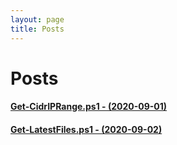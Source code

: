 ```yaml
---
layout: page
title: Posts
---
```


# Posts

#### [Get-CidrIPRange.ps1 - (2020-09-01)](/_posts/2020-09-01-Get-CidrIPRange.ps1.md)
#### [Get-LatestFiles.ps1 - (2020-09-02)](/_posts/2020-09-02-Get-LatestFiles.ps1.md)
